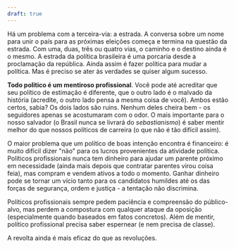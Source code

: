 ```yaml
---
draft: true
---
```

Há um problema com a terceira-via: a estrada. A conversa sobre um nome para unir o país para as próximas eleições começa e termina na questão da estrada. Com uma, duas, três ou quatro vias, o caminho e o destino ainda é o mesmo. A estrada da política brasileira é uma porcaria desde a proclamação da república. Ainda assim é fazer política para mudar a política. Mas é preciso se ater às verdades se quiser algum sucesso.

**Todo político é um mentiroso profissional**. Você pode até acreditar que seu político de estimação é diferente, que o outro lado é o malvado da história (acredite, o outro lado pensa a mesma coisa de você). Ambos estão certos, sabia? Os dois lados são ruins. Nenhum deles cheira bem - os seguidores apenas se acostumaram com o odor. O mais importante para o nosso salvador (o Brasil nunca se livrará do *sebastianismo*) é saber mentir melhor do que nossos políticos de carreira (o que não é tão difícil assim).

O maior problema que um político de boas intenção encontra é financeiro: é muito difícil dizer "não" para os lucros provenientes da atividade política. Políticos profissionais nunca tem dinheiro para ajudar um parente próximo em necessidade (ainda mais depois que contratar parentes virou coisa feia), mas compram e vendem ativos a todo o momento. Ganhar dinheiro pode se tornar um vício tanto para os candidatos humildes até os das forças de segurança, ordem e justiça - a tentação não discrimina.

Políticos profissionais sempre pedem paciência e compreensão do público-alvo, mas perdem a compostura com qualquer ataque da oposição (especialmente quando baseados em fatos concretos). Além de mentir, político profissional precisa saber espernear (e nem precisa de classe). 

A revolta ainda é mais eficaz do que as revoluções. 